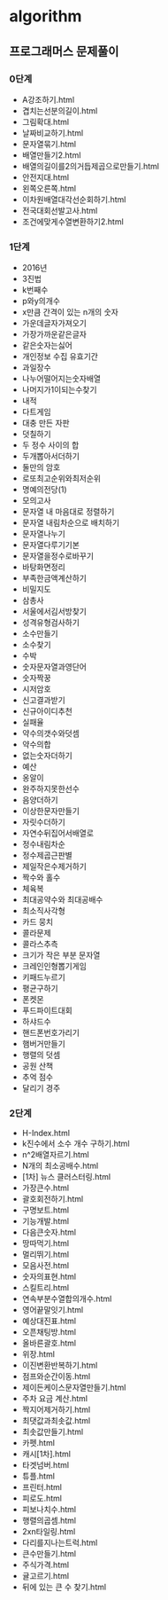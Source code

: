 # algorithm

## 프로그래머스 문제풀이

### 0단계

- A강조하기.html
- 겹치는선분의길이.html
- 그림확대.html
- 날짜비교하기.html
- 문자열묶기.html
- 배열만들기2.html
- 배열의길이를2의거듭제곱으로만들기.html
- 안전지대.html
- 왼쪽오른쪽.html
- 이차원배열대각선순회하기.html
- 전국대회선발고사.html
- 조건에맞게수열변환하기2.html

### 1단계

- 2016년
- 3진법
- k번째수
- p와y의개수
- x만큼 간격이 있는 n개의 숫자
- 가운데글자가져오기
- 가장가까운같은글자
- 같은숫자는싫어
- 개인정보 수집 유효기간
- 과일장수
- 나누어떨어지는숫자배열
- 나머지가1이되는수찾기
- 내적
- 다트게임
- 대충 만든 자판
- 덧칠하기
- 두 정수 사이의 합
- 두개뽑아서더하기
- 둘만의 암호
- 로또최고순위와최저순위
- 명예의전당(1)
- 모의고사
- 문자열 내 마음대로 정렬하기
- 문자열 내림차순으로 배치하기
- 문자열나누기
- 문자열다루기기본
- 문자열을정수로바꾸기
- 바탕화면정리
- 부족한금액계산하기
- 비밀지도
- 삼총사
- 서울에서김서방찾기
- 성격유형검사하기
- 소수만들기
- 소수찾기
- 수박
- 숫자문자열과영단어
- 숫자짝꿍
- 시저암호
- 신고결과받기
- 신규아이디추천
- 실패율
- 약수의갯수와덧셈
- 약수의합
- 없는숫자더하기
- 예산
- 옹알이
- 완주하지못한선수
- 음양더하기
- 이상한문자만들기
- 자릿수더하기
- 자연수뒤집어서배열로
- 정수내림차순
- 정수제곱근판별
- 제일작은수제거하기
- 짝수와 홀수
- 체육복
- 최대공약수와 최대공배수
- 최소직사각형
- 카드 뭉치
- 콜라문제
- 콜라스추측
- 크기가 작은 부분 문자열
- 크레인인형뽑기게임
- 키패드누르기
- 평균구하기
- 폰켓몬
- 푸드파이트대회
- 하샤드수
- 핸드폰번호가리기
- 햄버거만들기
- 행렬의 덧셈
- 공원 산책
- 추억 점수
- 달리기 경주

### 2단계

- H-Index.html
- k진수에서 소수 개수 구하기.html
- n^2배열자르기.html
- N개의 최소공배수.html
- [1차] 뉴스 클러스터링.html
- 가장큰수.html
- 괄호회전하기.html
- 구명보트.html
- 기능개발.html
- 다음큰숫자.html
- 땅따먹기.html
- 멀리뛰기.html
- 모음사전.html
- 숫자의표현.html
- 스킬트리.html
- 연속부분수열합의개수.html
- 영어끝말잇기.html
- 예상대진표.html
- 오픈채팅방.html
- 올바른괄호.html
- 위장.html
- 이진변환반복하기.html
- 점프와순간이동.html
- 제이든케이스문자열만들기.html
- 주차 요금 계산.html
- 짝지어제거하기.html
- 최댓값과최솟값.html
- 최솟값만들기.html
- 카펫.html
- 캐시[1차].html
- 타겟넘버.html
- 튜플.html
- 프린터.html
- 피로도.html
- 피보나치수.html
- 행렬의곱셈.html
- 2xn타일링.html
- 다리를지나는트럭.html
- 큰수만들기.html
- 주식가격.html
- 귤고르기.html
- 뒤에 있는 큰 수 찾기.html
